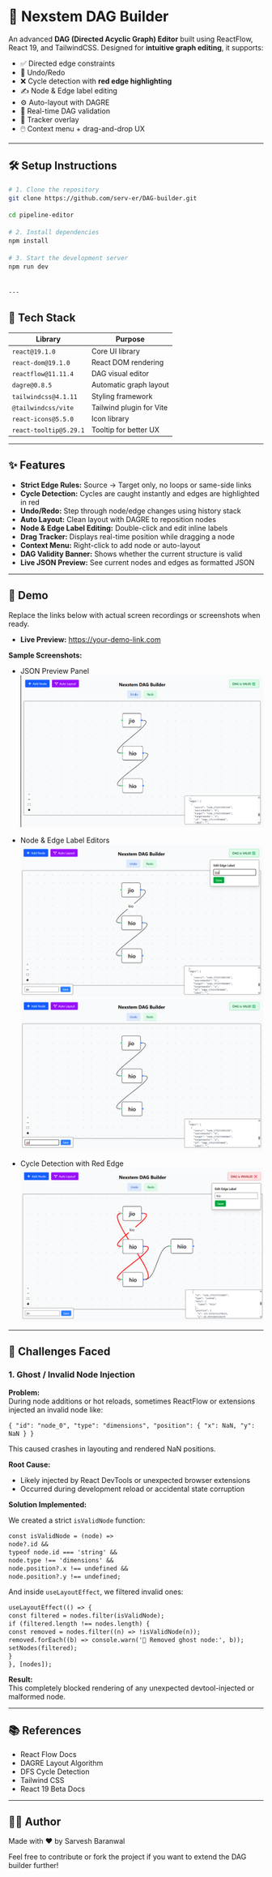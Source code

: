 # 🔗 Nexstem DAG Builder

An advanced **DAG (Directed Acyclic Graph) Editor** built using ReactFlow, React 19, and TailwindCSS. Designed for **intuitive graph editing**, it supports:

- ✅ Directed edge constraints
- 🔁 Undo/Redo
- ❌ Cycle detection with **red edge highlighting**
- ✍️ Node & Edge label editing
- ⚙️ Auto-layout with DAGRE
- 🧠 Real-time DAG validation
- 📍 Tracker overlay
- 🖱️ Context menu + drag-and-drop UX

---

## 🛠️ Setup Instructions

```bash
# 1. Clone the repository
git clone https://github.com/serv-er/DAG-builder.git

cd pipeline-editor

# 2. Install dependencies
npm install

# 3. Start the development server
npm run dev


---
```
## 🧰 Tech Stack

| Library                 | Purpose                   |
| ----------------------- | ------------------------ |
| `react@19.1.0`          | Core UI library           |
| `react-dom@19.1.0`      | React DOM rendering       |
| `reactflow@11.11.4`     | DAG visual editor         |
| `dagre@0.8.5`           | Automatic graph layout    |
| `tailwindcss@4.1.11`    | Styling framework         |
| `@tailwindcss/vite`     | Tailwind plugin for Vite  |
| `react-icons@5.5.0`     | Icon library              |
| `react-tooltip@5.29.1`  | Tooltip for better UX     |

---

## ✨ Features

- **Strict Edge Rules:** Source → Target only, no loops or same-side links
- **Cycle Detection:** Cycles are caught instantly and edges are highlighted in red
- **Undo/Redo:** Step through node/edge changes using history stack
- **Auto Layout:** Clean layout with DAGRE to reposition nodes
- **Node & Edge Label Editing:** Double-click and edit inline labels
- **Drag Tracker:** Displays real-time position while dragging a node
- **Context Menu:** Right-click to add node or auto-layout
- **DAG Validity Banner:** Shows whether the current structure is valid
- **Live JSON Preview:** See current nodes and edges as formatted JSON

---

## 📸 Demo

Replace the links below with actual screen recordings or screenshots when ready.

- **Live Preview:** https://your-demo-link.com

**Sample Screenshots:**
- JSON Preview Panel
![Valid DAG with JSON PREVIEW](public/validDagwithjsonpreview.png)
- Node & Edge Label Editors
![Edge Label editor](public/edgeLabelEditor.png)
![Node Label editor](public/nodeLabelEditor.png)

- Cycle Detection with Red Edge
![Cycle detection](public/cycledetection.png)



---

## 🧠 Challenges Faced

### 1. Ghost / Invalid Node Injection

**Problem:**  
During node additions or hot reloads, sometimes ReactFlow or extensions injected an invalid node like:

```
{ "id": "node_0", "type": "dimensions", "position": { "x": NaN, "y": NaN } }
```

This caused crashes in layouting and rendered NaN positions.

**Root Cause:**
- Likely injected by React DevTools or unexpected browser extensions
- Occurred during development reload or accidental state corruption

**Solution Implemented:**

We created a strict `isValidNode` function:

```
const isValidNode = (node) =>
node?.id &&
typeof node.id === 'string' &&
node.type !== 'dimensions' &&
node.position?.x !== undefined &&
node.position?.y !== undefined;
```

And inside `useLayoutEffect`, we filtered invalid ones:

```
useLayoutEffect(() => {
const filtered = nodes.filter(isValidNode);
if (filtered.length !== nodes.length) {
const removed = nodes.filter((n) => !isValidNode(n));
removed.forEach((b) => console.warn('🧹 Removed ghost node:', b));
setNodes(filtered);
}
}, [nodes]);
```


**Result:**  
This completely blocked rendering of any unexpected devtool-injected or malformed node.

---

## 📚 References

- React Flow Docs
- DAGRE Layout Algorithm
- DFS Cycle Detection
- Tailwind CSS
- React 19 Beta Docs

---

## 👨‍💻 Author

Made with ❤️ by Sarvesh Baranwal

Feel free to contribute or fork the project if you want to extend the DAG builder further!

